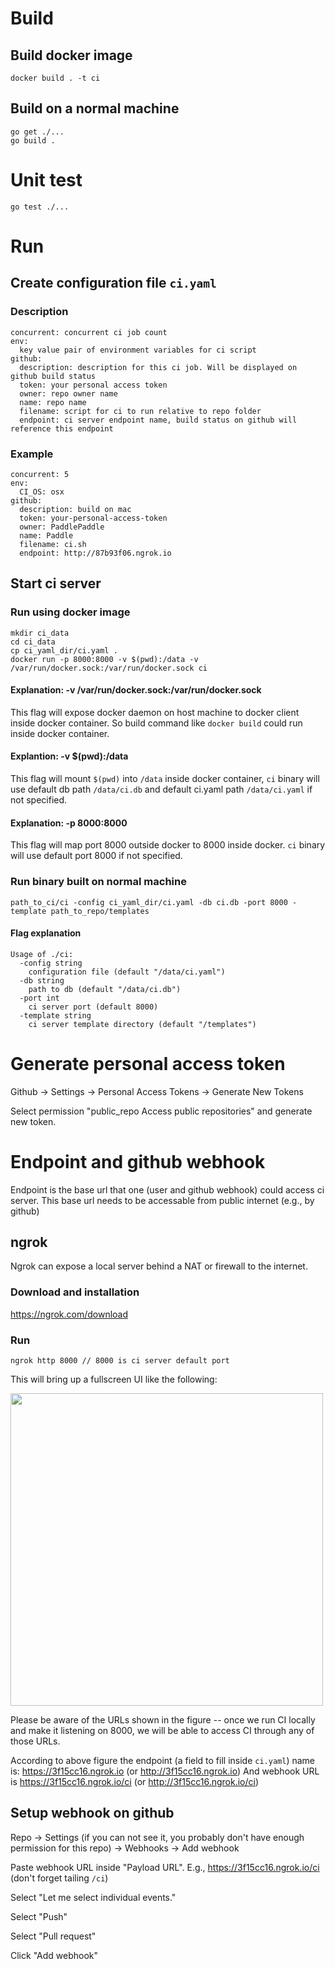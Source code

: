 # Build
## Build docker image
```
docker build . -t ci
```
## Build on a normal machine
```
go get ./...
go build .
```

# Unit test
```
go test ./...
```

# Run
## Create configuration file `ci.yaml`
### Description
```
concurrent: concurrent ci job count
env:
  key value pair of environment variables for ci script
github:
  description: description for this ci job. Will be displayed on github build status
  token: your personal access token
  owner: repo owner name
  name: repo name
  filename: script for ci to run relative to repo folder
  endpoint: ci server endpoint name, build status on github will reference this endpoint
```
### Example
```
concurrent: 5
env:
  CI_OS: osx
github:
  description: build on mac
  token: your-personal-access-token
  owner: PaddlePaddle
  name: Paddle
  filename: ci.sh
  endpoint: http://87b93f06.ngrok.io
```
## Start ci server
### Run using docker image
```
mkdir ci_data
cd ci_data
cp ci_yaml_dir/ci.yaml .
docker run -p 8000:8000 -v $(pwd):/data -v /var/run/docker.sock:/var/run/docker.sock ci
```
#### Explanation: -v /var/run/docker.sock:/var/run/docker.sock
This flag will expose docker daemon on host machine to docker client inside docker container. So build command like `docker build` could run inside docker container.
#### Explantion: -v $(pwd):/data
This flag will mount `$(pwd)` into `/data` inside docker container, `ci` binary will use default db path `/data/ci.db` and default ci.yaml path `/data/ci.yaml` if not specified.
#### Explanation: -p 8000:8000
This flag will map port 8000 outside docker to 8000 inside docker. `ci` binary will use default port 8000 if not specified.

### Run binary built on normal machine
```
path_to_ci/ci -config ci_yaml_dir/ci.yaml -db ci.db -port 8000 -template path_to_repo/templates
```
#### Flag explanation
```
Usage of ./ci:
  -config string
    configuration file (default "/data/ci.yaml")
  -db string
    path to db (default "/data/ci.db")
  -port int
    ci server port (default 8000)
  -template string
    ci server template directory (default "/templates")
```

# Generate personal access token
Github -> Settings -> Personal Access Tokens -> Generate New Tokens

Select permission "public_repo  Access public repositories" and generate new token.

# Endpoint and github webhook
Endpoint is the base url that one (user and github webhook) could access ci server. This base url needs to be accessable from public internet (e.g., by github)

## ngrok
Ngrok can expose a local server behind a NAT or firewall to the internet.

### Download and installation
https://ngrok.com/download

### Run
```
ngrok http 8000 // 8000 is ci server default port
```
This will bring up a fullscreen UI like the following:

<img src="doc/ngrok.png" width=500 />

Please be aware of the URLs shown in the figure -- once we run CI locally and make it listening on 8000, we will be able to access CI through any of those URLs.

According to above figure the endpoint (a field to fill inside `ci.yaml`) name is: https://3f15cc16.ngrok.io (or http://3f15cc16.ngrok.io)
And webhook URL is https://3f15cc16.ngrok.io/ci (or http://3f15cc16.ngrok.io/ci)

## Setup webhook on github
Repo -> Settings (if you can not see it, you probably don't have enough permission for this repo) -> Webhooks -> Add webhook

Paste webhook URL inside "Payload URL". E.g., https://3f15cc16.ngrok.io/ci (don't forget tailing `/ci`)

Select "Let me select individual events."

Select "Push"

Select "Pull request"

Click "Add webhook"
